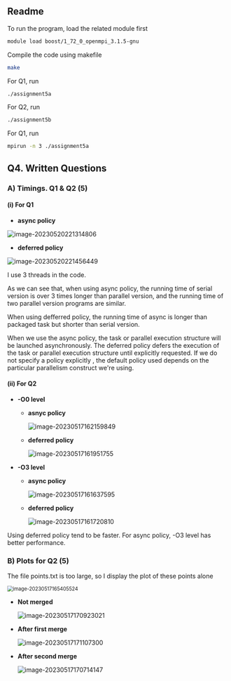 ## Readme

To run the program, load the related module first

```bash
module load boost/1_72_0_openmpi_3.1.5-gnu
```

Compile the code using makefile

```bash
make
```

For Q1, run

```bash
./assignment5a
```

For Q2, run

```bash
./assignment5b
```

For Q1, run

```bash
mpirun -n 3 ./assignment5a
```



## Q4. Written Questions

### A) Timings. Q1 & Q2 (5)
#### (i) For Q1

* **async policy**

![image-20230520221314806](C:\Users\hp\AppData\Roaming\Typora\typora-user-images\image-20230520221314806.png)

* **deferred policy**

![image-20230520221456449](C:\Users\hp\AppData\Roaming\Typora\typora-user-images\image-20230520221456449.png)

I use 3 threads in the code. 

As we can see that, when using async policy, the running time of serial version is over 3 times longer than parallel version, and the running time of two parallel version programs are similar.

When using defferred policy, the running time of async is longer than packaged task but shorter than serial version.

When we use the async policy, the task or parallel execution structure will be launched asynchronously. The deferred policy defers the execution of the task or parallel execution structure until explicitly requested. If we do not specify a policy explicitly , the default policy used depends on the particular parallelism construct we're using.

#### (ii) For Q2

* **-O0 level**

  * **asnyc policy**

    ![image-20230517162159849](C:\Users\hp\AppData\Roaming\Typora\typora-user-images\image-20230517162159849.png)

  * **deferred policy**

    ![image-20230517161951755](C:\Users\hp\AppData\Roaming\Typora\typora-user-images\image-20230517161951755.png)

* **-O3 level**

  * **async policy**

    ![image-20230517161637595](C:\Users\hp\AppData\Roaming\Typora\typora-user-images\image-20230517161637595.png)

  * **deferred policy**

    ![image-20230517161720810](C:\Users\hp\AppData\Roaming\Typora\typora-user-images\image-20230517161720810.png)

Using deferred policy tend to be faster. For async policy, -O3 level has better performance.



### B) Plots for Q2 (5)

The file points.txt is too large, so I display the plot of these points alone

<img src="C:\Users\hp\AppData\Roaming\Typora\typora-user-images\image-20230517165405524.png" alt="image-20230517165405524" style="zoom: 80%;" />



* **Not merged**

  ![image-20230517170923021](C:\Users\hp\AppData\Roaming\Typora\typora-user-images\image-20230517170923021.png)

* **After first merge**

  ![image-20230517171107300](C:\Users\hp\AppData\Roaming\Typora\typora-user-images\image-20230517171107300.png)

* **After second merge**

  ![image-20230517170714147](C:\Users\hp\AppData\Roaming\Typora\typora-user-images\image-20230517170714147.png)

